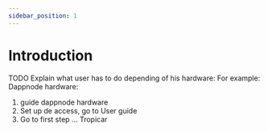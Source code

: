 ```yaml
---
sidebar_position: 1
---
```


# Introduction

TODO
Explain what user has to do depending of his hardware:
For example:
Dappnode hardware:

1. guide dappnode hardware
2. Set up de access, go to User guide
3. Go to first step
   ...
   Tropicar
